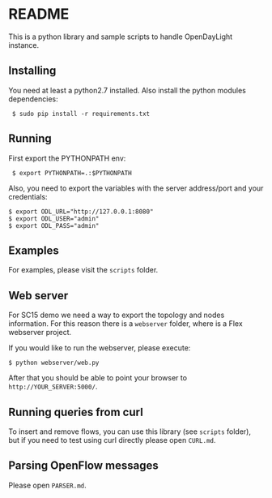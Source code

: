 # README

This is a python library and sample scripts to handle OpenDayLight instance.

## Installing

You need at least a python2.7 installed. Also install the python modules
dependencies:

```
 $ sudo pip install -r requirements.txt
```

## Running

First export the PYTHONPATH env:

```
 $ export PYTHONPATH=.:$PYTHONPATH
```

Also, you need to export the variables with the server address/port and your
credentials:

```
$ export ODL_URL="http://127.0.0.1:8080"
$ export ODL_USER="admin"
$ export ODL_PASS="admin"
```

## Examples

For examples, please visit the `scripts` folder.

## Web server

For SC15 demo we need a way to export the topology and nodes information.  For
this reason there is a `webserver` folder, where is a Flex webserver project.

If you would like to run the webserver, please execute:

```
$ python webserver/web.py
```

After that you should be able to point your browser to
`http://YOUR_SERVER:5000/`.

## Running queries from curl

To insert and remove flows, you can use this library (see `scripts` folder), but
if you need to test using curl directly please open `CURL.md`.

## Parsing OpenFlow messages

Please open `PARSER.md`.
